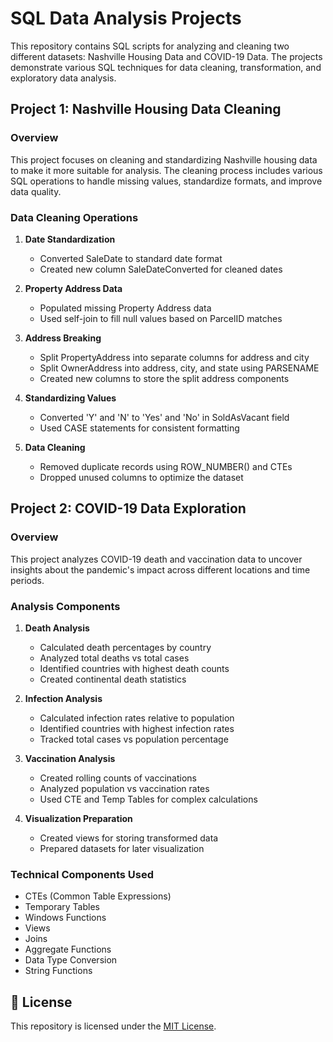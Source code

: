 # SQL Data Analysis Projects

This repository contains SQL scripts for analyzing and cleaning two different datasets: Nashville Housing Data and COVID-19 Data. The projects demonstrate various SQL techniques for data cleaning, transformation, and exploratory data analysis.

## Project 1: Nashville Housing Data Cleaning

### Overview
This project focuses on cleaning and standardizing Nashville housing data to make it more suitable for analysis. The cleaning process includes various SQL operations to handle missing values, standardize formats, and improve data quality.

### Data Cleaning Operations
1. **Date Standardization**
   - Converted SaleDate to standard date format
   - Created new column SaleDateConverted for cleaned dates

2. **Property Address Data**
   - Populated missing Property Address data
   - Used self-join to fill null values based on ParcelID matches

3. **Address Breaking**
   - Split PropertyAddress into separate columns for address and city
   - Split OwnerAddress into address, city, and state using PARSENAME
   - Created new columns to store the split address components

4. **Standardizing Values**
   - Converted 'Y' and 'N' to 'Yes' and 'No' in SoldAsVacant field
   - Used CASE statements for consistent formatting

5. **Data Cleaning**
   - Removed duplicate records using ROW_NUMBER() and CTEs
   - Dropped unused columns to optimize the dataset

## Project 2: COVID-19 Data Exploration

### Overview
This project analyzes COVID-19 death and vaccination data to uncover insights about the pandemic's impact across different locations and time periods.

### Analysis Components
1. **Death Analysis**
   - Calculated death percentages by country
   - Analyzed total deaths vs total cases
   - Identified countries with highest death counts
   - Created continental death statistics

2. **Infection Analysis**
   - Calculated infection rates relative to population
   - Identified countries with highest infection rates
   - Tracked total cases vs population percentage

3. **Vaccination Analysis**
   - Created rolling counts of vaccinations
   - Analyzed population vs vaccination rates
   - Used CTE and Temp Tables for complex calculations

4. **Visualization Preparation**
   - Created views for storing transformed data
   - Prepared datasets for later visualization

### Technical Components Used
- CTEs (Common Table Expressions)
- Temporary Tables
- Windows Functions
- Views
- Joins
- Aggregate Functions
- Data Type Conversion
- String Functions

## 📄 License
This repository is licensed under the [MIT License](LICENSE).

